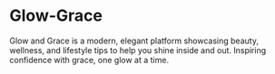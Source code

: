 # Glow-Grace
Glow and Grace is a modern, elegant platform showcasing beauty, wellness, and lifestyle tips to help you shine inside and out. Inspiring confidence with grace, one glow at a time.

